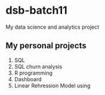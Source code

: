 # dsb-batch11
My data science and analytics project

## My personal projects

1. SQL
2. SQL churn analysis
3. R programming
4. Dashboard
5. Linear Rehression Model using 
